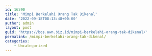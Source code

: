 ```yaml
---
id: 16590
title: 'Mimpi Berkelahi Orang Tak Dikenal'
date: '2022-09-18T08:13:48+00:00'
author: admin
layout: post
guid: 'https://bos.awn.biz.id/mimpi-berkelahi-orang-tak-dikenal/'
permalink: /mimpi-berkelahi-orang-tak-dikenal/
categories:
    - Uncategorized
---
```


